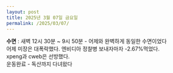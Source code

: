 ```yaml
---
layout: post
title: 2025년 3월 07일 금요일
permalink: /2025/03/07/
---
```

**수면** : 새벽 12시 30분 ~ 9시 50분 - 어제와 완벽하게 동일한 수면이었다<br/>
어제 미장은 대폭락했다. 엔비디아 정찰병 보내자마자 -2.67%먹었다.<br/>
xpeng과 cweb은 선방했다.<br/>
운동완료 - 독산까지 다녀왔다